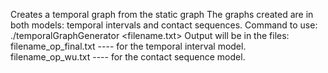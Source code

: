 Creates a temporal graph from the static graph
The graphs created are in both models: temporal intervals and contact sequences.
Command to use:
./temporalGraphGenerator <filename.txt>
Output will be in the files:
filename_op_final.txt ---- for the temporal interval model.
filename_op_wu.txt    ---- for the contact sequence model.
